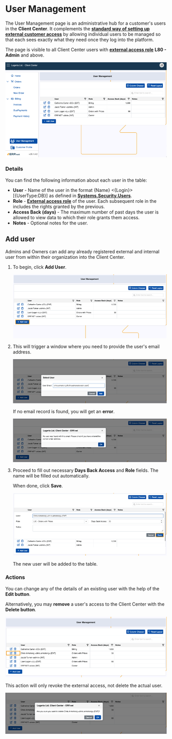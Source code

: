 # User Management 

The User Management page is an administrative hub for a customer's users in the **Client Center**. It complements the **[standard way of setting up external customer access](https://docs.erp.net/tech/modules/crm/sales/customers/external-access.html)** by allowing individual users to be managed so that each sees exactly what they need once they log into the platform. 

The page is visible to all Client Center users with **[external access role](https://docs.erp.net/tech/modules/crm/sales/customers/external-access.html#roles)** **L80 - Admin** and above.

![pictures](pictures/user_management_page.png)

### Details

You can find the following information about each user in the table:

* **User** -  Name of the user in the format {Name} <{Login}> [{UserType:DB}] as defined in **[Systems.Security.Users](https://docs.erp.net/model/entities/Systems.Security.Users.html)**.
* **Role** - **[External access role](../index.md#role-based-access)** of the user. Each subsequent role in the includes the rights granted by the previous.
* **Access Back (days)** - The maximum number of past days the user is allowed to view data to which their role grants them access.
* **Notes** - Optional notes for the user.

## Add user

Admins and Owners can add any already registered external and internal user from within their organization into the Client Center.

1. To begin, click **Add User**.
   
   ![pictures](pictures/user_management_adduser.png)
   
2. This will trigger a window where you need to provide the user's email address.

   ![pictures](pictures/user_add.png)

   If no email record is found, you will get an **error**.

   ![pictures](pictures/user_management_error.png)

3. Proceed to fill out necessary **Days Back Access** and **Role** fields. The name will be filled out automatically.

   When done, click **Save**.

   ![pictures](pictures/user_fields.png)

   The new user will be added to the table.

### Actions

You can change any of the details of an existing user with the help of the **Edit button**.

Alternatively, you may **remove** a user's access to the Client Center with the **Delete button**.

![pictures](pictures/user_actions.png)

This action will only revoke the external access, not delete the actual user.

![pictures](pictures/user_delete_warning.png)
